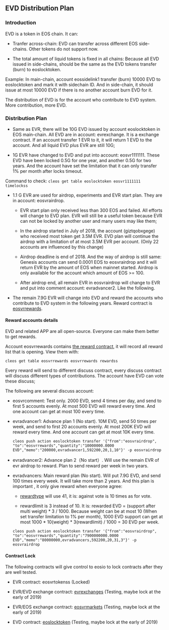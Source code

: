 ## EVD Distribution Plan

### Introduction

EVD is a token in EOS chain. It can:

- Tranfer across-chain: EVD can transfer across different EOS side-chains. Other tokens do not support now.

- The total amount of liquid tokens is fixed in all chains: Because all EVD issued in side-chains, should be the same as the EVD tokens transfer (burn) to eoslocktoken.

Example: In main-chain, account eossidelink1 transfer (burn) 10000 EVD to eoslocktoken and mark it with sidechain ID. And in side-chain, it should issue at most 10000 EVD if there is no another account burn EVD for it.

The distribution of EVD is for the account who contribute to EVD system. More contribution, more EVD.


### Distribution Plan

- Same as EVR, there will be 10G EVD issued by account eoslocktoken in EOS main-chain. All EVD are in account: evrexchange. It is a exchange contract. If an account transfer 1 EVR to it, it will return 1 EVD to the account. And all liquid EVD plus EVR are still 10G;

- 1G EVR have changed to EVD and put into account: eosvr1111111. These EVD have been locked 0.5G for one year, and another 0.5G for two years. And the account have set the limitation that it can only transfer 1% per month after locks timeout. 

Command to check: ```cleos get table eoslocktoken eosvr1111111 timelockss```


- 1.1 G EVR are used for airdrop, experiments and EVR start plan. They are in account: eosvrairdrop.

  - EVR start plan only received less than 300 EOS and failed. All efforts will change to EVD plan. EVR will still be a useful token because EVR can not be locked by another user and many users may like them;

  - In the airdrop started in July of 2018, the account (giztqobxgege) who received most token get 3.5M EVR. EVD plan will continue the airdrop with a limitation of at most 3.5M EVR per account. (Only 22 accounts are influenced by this change)
  
  - Airdrop deadline is end of 2018. And the way of airdrop is still same: Genesis accounts can send 0.0001 EOS to eosvrairdrop and it will return EVR by the amount of EOS when mainnet started. Airdrop is only available for the account which amount of EOS >= 100.

  
  - After airdrop end, all remain EVR in eosvrairdrop will change to EVR and put into comment account: evradvancer2. Like the following.


- The remain 7.9G EVR will change into EVD and reward the accounts who contribute to EVD system in the following years. Reward contract is [eosvrrewards](reward.md).



#### Reward accounts details

EVD and related APP are all open-source. Everyone can make them better to get rewards.

Account eosvrrewards contains [the reward contract](reward.md), it will record all reward list that is opening. View them with:

```
cleos get table eosvrrewards eosvrrewards rewardss
```

Every reward will send to different discuss contract, every discuss contract will discuss different types of contributions. The account have EVD can vote these discuss;

The following are several discuss account:

- eosvrcomment: Test only. 2000 EVD, send 4 times per day, and send to first 5 accounts evenly. At most 500 EVD will reward every time. And one account can get at most 100 every time.

- evradvancer1: Advance plan 1 (No start). 10M EVD, send 50 times per week, and send to first 20 accounts evenly. At most 200K EVD will reward every time. And one account can get at most 10K every time.
  
  ```
  cleos push action eoslocktoken transfer '{"from":"eosvrairdrop", "to":"eosvrrewards","quantity":"10000000.0000 EVD","memo":"200000,evradvancer1,592200,20,1,10"}' -p eosvrairdrop
  ```
  
- evradvancer2: Advance plan 2（No start）. Will use the remain EVR of evr airdrop to reward. Plan to send reward per week in two years.
  

- evradvancers: Main reward plan (No start). Will put 7.9G EVD, and send 100 times every week. It will take more than 2 years. And this plan is important , it only give reward when everyone agree:
    
  - [rewardtype](reward.md#rewardtype) will use 41, it is: against vote is 10 times as for vote. 
    
  - rewardlimit is 3 instead of 10. It is: rewarded EVD = (support after multi weight) * 3 / 1000. Because weight can be at most 10 (When set transfer limitation to 1% per month), 1000 EVD support can get at most 1000 * 10(weight) * 3(rewardlimit) / 1000 = 30 EVD per week.
    
  ```
  cleos push action eoslocktoken transfer '{"from":"eosvrairdrop", "to":"eosvrrewards","quantity":"7900000000.0000 EVD","memo":"80000000,evradvancers,592200,20,31,3"}' -p eosvrairdrop
  ```

#### Contract Lock

The following contracts will give control to eosio to lock contracts after they are well tested.

- EVR contract: eosvrtokenss (Locked)

- EVR/EVD exchange contract: [evrexchanges](exchange.md) (Testing, maybe lock at the early of 2019)

- EVR/EOS exchange contract: [eosvrmarkets](ebancor.md) (Testing, maybe lock at the early of 2019)

- EVD contract: [eoslocktoken](evd.md) (Testing, maybe lock at the early of 2019)



